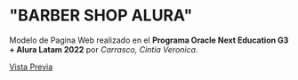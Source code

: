 # "BARBER SHOP ALURA"

Modelo de Pagina Web realizado en el **Programa Oracle Next Education G3 + Alura Latam 2022** por *Carrasco, Cintia Veronica*.

[Vista Previa](https://cintiaparamore.github.io/barberia_alura.github.io/)
